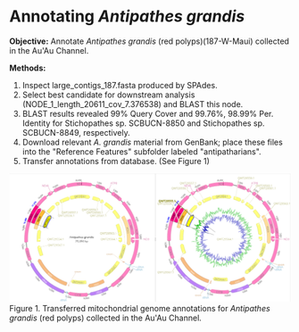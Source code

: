 
# Annotating *Antipathes grandis* 

**Objective:** Annotate *Antipathes grandis* (red polyps)(187-W-Maui) collected in the Au'Au Channel.

**Methods:**

1. Inspect large_contigs_187.fasta produced by SPAdes.
2. Select best candidate for downstream analysis (NODE_1_length_20611_cov_7.376538) and BLAST this node.
3. BLAST results revealed 99% Query Cover and 99.76%, 98.99% Per. Identity for Stichopathes sp. SCBUCN-8850 and Stichopathes sp. SCBUCN-8849, respectively.
4. Download relevant *A. grandis* material from GenBank; place these files into the "Reference Features" subfolder labeled "antipatharians".
5. Transfer annotations from database. (See Figure 1)
    

![Antipathes grandis](a.grandis_transferred.png)
Figure 1. Transferred mitochondrial genome annotations for *Antipathes grandis* (red polyps) collected in the Au'Au Channel.
